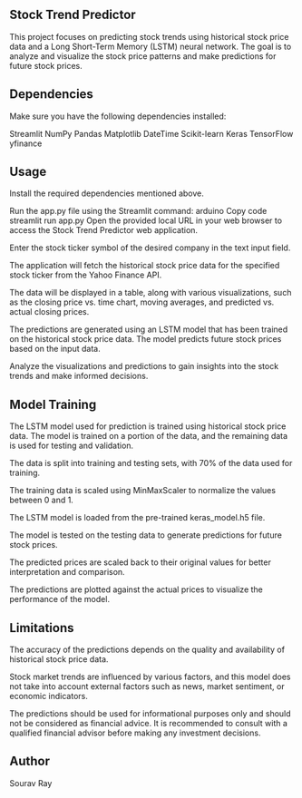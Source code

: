 ## Stock Trend Predictor
This project focuses on predicting stock trends using historical stock price data and a Long Short-Term Memory (LSTM) neural network. The goal is to analyze and visualize the stock price patterns and make predictions for future stock prices.

## Dependencies
Make sure you have the following dependencies installed:

Streamlit
NumPy
Pandas
Matplotlib
DateTime
Scikit-learn
Keras
TensorFlow
yfinance
## Usage
Install the required dependencies mentioned above.

Run the app.py file using the Streamlit command:
arduino
Copy code
streamlit run app.py
Open the provided local URL in your web browser to access the Stock Trend Predictor web application.

Enter the stock ticker symbol of the desired company in the text input field.

The application will fetch the historical stock price data for the specified stock ticker from the Yahoo Finance API.

The data will be displayed in a table, along with various visualizations, such as the closing price vs. time chart, moving averages, and predicted vs. actual closing prices.

The predictions are generated using an LSTM model that has been trained on the historical stock price data. The model predicts future stock prices based on the input data.

Analyze the visualizations and predictions to gain insights into the stock trends and make informed decisions.

## Model Training
The LSTM model used for prediction is trained using historical stock price data. The model is trained on a portion of the data, and the remaining data is used for testing and validation.

The data is split into training and testing sets, with 70% of the data used for training.

The training data is scaled using MinMaxScaler to normalize the values between 0 and 1.

The LSTM model is loaded from the pre-trained keras_model.h5 file.

The model is tested on the testing data to generate predictions for future stock prices.

The predicted prices are scaled back to their original values for better interpretation and comparison.

The predictions are plotted against the actual prices to visualize the performance of the model.

## Limitations
The accuracy of the predictions depends on the quality and availability of historical stock price data.

Stock market trends are influenced by various factors, and this model does not take into account external factors such as news, market sentiment, or economic indicators.

The predictions should be used for informational purposes only and should not be considered as financial advice. It is recommended to consult with a qualified financial advisor before making any investment decisions.

## Author
Sourav Ray
